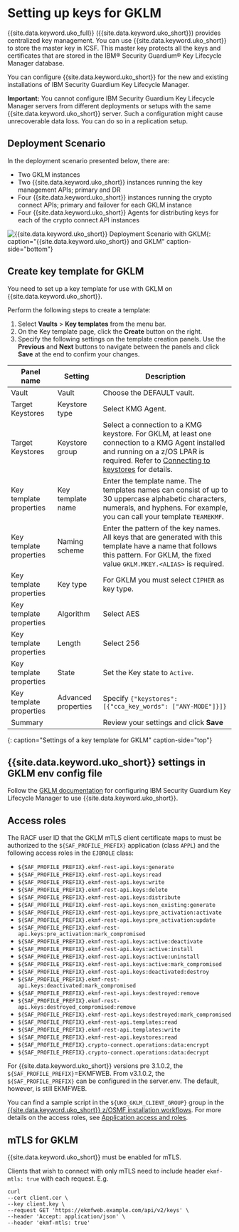 # Setting up keys for GKLM

{{site.data.keyword.uko_full}} ({{site.data.keyword.uko_short}}) provides centralized key management. You can use {{site.data.keyword.uko_short}} to store the master key in ICSF. This master key protects all the keys and certificates that are stored in the IBM® Security Guardium® Key Lifecycle Manager database. 

You can configure {{site.data.keyword.uko_short}} for the new and existing installations of IBM Security Guardium Key Lifecycle Manager.

**Important:** You cannot configure IBM Security Guardium Key Lifecycle Manager servers from different deployments or setups with the same {{site.data.keyword.uko_short}} server. Such a configuration might cause unrecoverable data loss. You can do so in a replication setup.

## Deployment Scenario

In the deployment scenario presented below, there are:
- Two GKLM instances
- Two {{site.data.keyword.uko_short}} instances running the key management APIs; primary and DR
- Four {{site.data.keyword.uko_short}} instances running the crypto connect APIs; primary and failover for each GKLM instance
- Four {{site.data.keyword.uko_short}} Agents for distributing keys for each of the crypto connect API instances

![{{site.data.keyword.uko_short}} Deployment Scenario with GKLM](../images/gklm-crypto-connect.png "{{site.data.keyword.uko_short}} and GKLM with DR and Failover"){: caption="{{site.data.keyword.uko_short}} and GKLM" caption-side="bottom"} 

## Create key template for GKLM

You need to set up a key template for use with GKLM on {{site.data.keyword.uko_short}}. 

Perform the following steps to create a template:
1. Select **Vaults** &gt; **Key templates** from the menu bar. 
1. On the Key template page, click the **Create** button on the right.
1. Specify the following settings on the template creation panels. Use the **Previous** and **Next** buttons to navigate between the panels and click **Save** at the end to confirm your changes.

| Panel name | Setting | Description | 
|-----|-----| -----|
| Vault | Vault | Choose the DEFAULT vault. 
| Target Keystores | Keystore type | Select KMG Agent. |
| Target Keystores | Keystore group | Select a connection to a KMG keystore. For GKLM, at least one connection to a KMG Agent installed and running on a z/OS LPAR is required. Refer to [Connecting to keystores](uko-connect-external-keystores.md) for details. |
| Key template properties | Key template name | Enter the template name. The templates names can consist of up to 30 uppercase alphabetic characters, numerals, and hyphens. For example, you can call your template `TEAMEKMF`. |
| Key template properties | Naming scheme | Enter the pattern of the key names. All keys that are generated with this template have a name that follows this pattern. For GKLM, the fixed value `GKLM.MKEY.<ALIAS>` is required. |
| Key template properties | Key type | For GKLM you must select `CIPHER` as key type. |
| Key template properties | Algorithm | Select AES |
| Key template properties | Length | Select 256 |
| Key template properties | State | Set the Key state to `Active`. |
| Key template properties | Advanced properties | Specify `{"keystores": [{"cca_key_words": ["ANY-MODE"]}]}` |
| Summary | | Review your settings and click **Save** |
{: caption="Settings of a key template for GKLM" caption-side="top"} 

## {{site.data.keyword.uko_short}} settings in GKLM env config file

Follow the [GKLM documentation](https://www.ibm.com/docs/en/sgklm/4.2.1?topic=ekmfwuisgklm-configuring-security-guardium-key-lifecycle-manager-use-ekmf-web) for configuring IBM Security Guardium Key Lifecycle Manager to use {{site.data.keyword.uko_short}}.


## Access roles

The RACF user ID that the GKLM mTLS client certificate maps to must be authorized to the `${SAF_PROFILE_PREFIX}` application (class `APPL`) and the following access roles in the `EJBROLE` class: 

* `${SAF_PROFILE_PREFIX}.ekmf-rest-api.keys:generate`
* `${SAF_PROFILE_PREFIX}.ekmf-rest-api.keys:read`
* `${SAF_PROFILE_PREFIX}.ekmf-rest-api.keys:write`
* `${SAF_PROFILE_PREFIX}.ekmf-rest-api.keys:delete`
* `${SAF_PROFILE_PREFIX}.ekmf-rest-api.keys:distribute`
* `${SAF_PROFILE_PREFIX}.ekmf-rest-api.keys:non_existing:generate`
* `${SAF_PROFILE_PREFIX}.ekmf-rest-api.keys:pre_activation:activate`
* `${SAF_PROFILE_PREFIX}.ekmf-rest-api.keys:pre_activation:update`
* `${SAF_PROFILE_PREFIX}.ekmf-rest-api.keys:pre_activation:mark_compromised`
* `${SAF_PROFILE_PREFIX}.ekmf-rest-api.keys:active:deactivate`
* `${SAF_PROFILE_PREFIX}.ekmf-rest-api.keys:active:install`
* `${SAF_PROFILE_PREFIX}.ekmf-rest-api.keys:active:uninstall`
* `${SAF_PROFILE_PREFIX}.ekmf-rest-api.keys:active:mark_compromised`
* `${SAF_PROFILE_PREFIX}.ekmf-rest-api.keys:deactivated:destroy`
* `${SAF_PROFILE_PREFIX}.ekmf-rest-api.keys:deactivated:mark_compromised`
* `${SAF_PROFILE_PREFIX}.ekmf-rest-api.keys:destroyed:remove`
* `${SAF_PROFILE_PREFIX}.ekmf-rest-api.keys:destroyed_compromised:remove`
* `${SAF_PROFILE_PREFIX}.ekmf-rest-api.keys:destroyed:mark_compromised`
* `${SAF_PROFILE_PREFIX}.ekmf-rest-api.templates:read`
* `${SAF_PROFILE_PREFIX}.ekmf-rest-api.templates:write`
* `${SAF_PROFILE_PREFIX}.ekmf-rest-api.keystores:read`
* `${SAF_PROFILE_PREFIX}.crypto-connect.operations:data:encrypt`
* `${SAF_PROFILE_PREFIX}.crypto-connect.operations:data:decrypt`

For {{site.data.keyword.uko_short}} versions pre 3.1.0.2, the `${SAF_PROFILE_PREFIX}`=EKMFWEB. From v3.1.0.2, the `${SAF_PROFILE_PREFIX}` can be configured in the server.env. The default, however, is still EKMFWEB. 

You can find a sample script in the `${UKO_GKLM_CLIENT_GROUP}` group in the [{{site.data.keyword.uko_short}} z/OSMF installation workflows]({{site.data.keyword.uko_workflow_url}}/provisioning-workflows/UKO/workflows/ukoserver/extensions/defineGklmAccess.rexx). For more details on the access roles, see [Application access and roles](install-security-roles.md).

## mTLS for GKLM
{{site.data.keyword.uko_short}} must be enabled for mTLS.

Clients that wish to connect with only mTLS need to include header `ekmf-mtls: true` with each request. 
E.g.

    curl 
    --cert client.cer \ 
    --key client.key \ 
    --request GET 'https://ekmfweb.example.com/api/v2/keys' \
    --header 'Accept: application/json' \
    --header 'ekmf-mtls: true'
